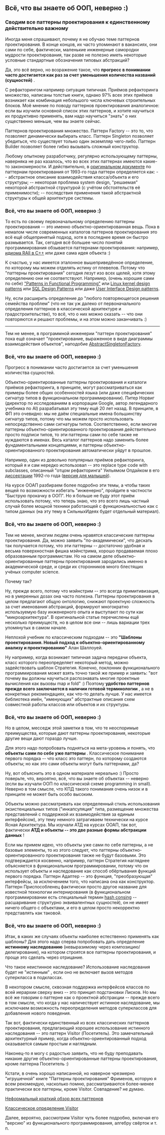 ## Всё, что вы знаете об ООП, неверно :)

### Сводим все паттерны проектирования к единственному действительно важному

Иногда меня спрашивают, почему я не обучаю теме паттернов проектирования. В конце концов, их часто упоминают в вакансиях, они сами по себе, фактически, маленькие инженерные самородки мудрости проектирования, так разве не полезно иметь некоторые условные стандартные обозначения типовых абстракций?

Да, это всё верно, но возражение такое, что  **прогресс в понимании часто достигается как раз за счет уменьшения количества названий (сущностей)** .

С рефакторингом например ситуация типичная. Приёмов рефакторинга множество, написаны толстые книги, однако 97% всех этих приёмов возникает как комбинация небольшого числа ключевых строительных блоков. Моё мнение по поводу паттернов проектирования аналогичное: если вы изучили основной список этих паттернов, и хотите научиться их продуктивно применять, вам надо научиться "знать" о них существенно меньше, чем вы знаете сейчас.

Паттернов проектирования множество. Паттерн Factory -- это то, что позволяет динамически выбирать класс. Паттерн Singleton позволяет убедиться, что существует только один экземпляр чего-либо. Паттерн Builder позволяет более гибко вызывать сложный конструктор.

Любому опытному разработчику, регулярно использующему паттерны, наверняка не раз казалось, что во всех этих паттернах имеются какие-то закономерности. И действительно, в [оригинальном документе](https://courses.cs.duke.edu/fall00/cps108/readings/patterns-orig.pdf) по паттернам проектирования от 1993-го года паттерн определяется как:
-- абстрактное описание взаимодействия класса/объекта и его структуры;
-- некоторая проблема system design, "решаемая" некоторой абстрактной структурой (с учётом обстоятельств её применимости);
-- последствия применения такой абстрактной структуры к общей архитектуре системы.


### Всё, что вы знаете об ООП, неверно :)

То есть по своему первоначальному определению паттерны проектирования -- это именно объектно-ориентированная вещь. Пока в немалом числе современных каталогов паттернов проектирования это всё ещё общепринятый подход, хотя в последнее время он быстро размывается. Так, сегодня всё большее число понятий программирования обзывается паттернами проектирования: например, [идиома RAII в C++](https://habr.com/ru/sandbox/21603/) или даже сама идея объекта :)

К счастью, у нас имеется эталонное вышеприведённое определение, по которому мы можем отделять истину от плевелов. Потому что "паттерны проектирования" сегодня лезут изо всех щелей, хотя этому определению они не соответствуют. Например, (очень хорошие сами по себе) [&#34;Patterns in Functional Programming&#34;](https://patternsinfp.wordpress.com/welcome/) или [Linux kernel design patterns](https://lwn.net/Articles/336224/) или [SQL Design Patterns](https://www.amazon.com/dp/0977671542) или даже [User Interface Design patterns](http://ui-patterns.com/patterns).

Ну, если расширить определение до "любого повторяющегося решения семейства проблем" (что не так уж далеко от первоначального определения паттернов в классической архитектуре и градостроительстве), то всё, что о них можно сказать -- что они повторяются и решают проблемы, и на этом можно заканчивать :)

---

Тем не менее, в программной инженерии "паттерн проектирования" пока ещё означает "проектирование, выраженное в виде диаграммы взаимодействия объектов", наподобие [AbstractSingletonFactory](https://access.redhat.com/webassets/avalon/d/JBoss_Enterprise_Application_Platform-6.2-API_Documentation-en-US/files/javadoc/org/opensaml/xml/util/AbstractSingletonFactory.html).


### Всё, что вы знаете об ООП, неверно :)

Прогресс в понимании часто достигается за счет уменьшения количества сущностей.

Объектно-ориентированные паттерны проектирования и каталоги приёмов рефакторинга, в принципе, могут рассматриваться как примеры более общих особенностей языка (или даже специфических сигнатур типов в функциональном программировании). Питер Норвиг (директор по исследованиям в корпорации Google, автор легендарного учебника по AI) разрабатывал эту тему ещё 20 лет назад. В принципе, в ФП это очевидно: мы не даём специальные имена большинству сигнатур типов, потому что мы можем просто использовать непосредственно сами сигнатуры типов. Соответственно, если многие паттерны объектно-ориентированного проектирования действительно просто подписи типов, то эти паттерны сами по себе также не нуждаются в именах. Весь каталог паттернов надо заменить более фундаментальными концепциями, и паттерны объектно-ориентированного проектирования автоматически уйдут в прошлое.

Например, один из довольно популярных приёмов рефакторинга, который я и сам нередко использовал -- это replace type code with subclasses, описанный "отцом рефакторинга" Уильямом Опдайком в его [диссертации](http://citeseerx.ist.psu.edu/viewdoc/download?doi=10.1.1.17.688&rep=rep1&type=pdf) 1992-го года ([версия для малышей](https://refactoring.guru/replace-type-code-with-subclasses)).

На курсе ООАП разбираем более подробно эти темы, а чтобы таких вещей по возможности избегать "инженерно", пройдите в частности "Быструю прокачку в ООП". Но я больше не буду этот приём использовать потому, что теперь знаю, что это всего лишь частный случай более мощной техники работающей с функциональностью как с типом данных (на эту тему в СильныхИдеях будет отдельный материал).


### Всё, что вы знаете об ООП, неверно :)

Тем не менее, многим людям очень нравятся классические паттерны проектирования. Да, можно заявить "по-академически", что дескать так получается потому, что эти паттерны -- достаточно удобная и весьма поверхностная фишка мэйнстрима, хорошо продаваемая плохо образованным программистам. Но на самом деле объектно-ориентированные паттерны проектирования зародились именно в академической среде, и среди их сторонников много блестящих учёных computer science.

Почему так?

Ну, прежде всего, потому что мэйнстрим -- это всегда примитивизация, но в умеренных дозах она часто полезна. Паттерны проектирования в целом предлагают общую онтологию, снижают проектную сложность за счет именования абстракций, формируют многократно используемую базу инженерного опыта и выступают по сути как "микроархитектура". В оригинальной статье перечислены ещё несколько преимуществ, но в целом все они -- лишь вариации трех упомянутых в самом начале.

Неплохой учебник по классическим подходам -- это **"Шаблоны проектирования. Новый подход к объектно-ориентированному анализу и проектированию"** Алан Шаллоуей.

Ну например, когда возникает типичная задача передачи объекта, класс которого переопределяет некоторый метод, можно задействовать шаблон Стратегия. Конечно, поклонник функционального программирования может взять точно такой же пример и заявить: "вот почему вы должны научиться распознавать многие проектные вычисления как вызовы map и fold" :) Поэтому  **удобство паттернов прежде всего заключается в наличии готовой терминологии** , а не в конкретных рекомендациях, как что-то делать лучше. У нас имеется библиотека имён, "именующих" абстрактные описания схем совместной работы классов или объектов и их структуры.


### Всё, что вы знаете об ООП, неверно :)

Но в целом, месседж этой заметки в том, что те неоспоримые преимущества, которые дают паттерны проектирования, некоторые другие вещи дают гораздо лучше.

Для этого надо попробовать подняться на мета-уровень и понять, что  **объекты сами по себе уже паттерны** . Классическое понимание первого порядка -- что класс это паттерн, по которому создаются объекты; но как это сами объекты могут быть паттернами, да?

Ну, вот объяснить это в одном материале нереально :) Просто поверьте, что, вероятно, всё, что вы знаете об объектах -- неверно (если вы изучали ООП по классической схеме programming in small). Неверно в том смысле, что КПД такого понимания очень низок и в принципе не может быть особо высоким.

Объекты можно рассматривать как определенный стиль использования экзистенциальных типов ("инкапсуляция" типа, размещение множества представлений с поддержкой их взаимодействия за единым интерфейсом), эту тему немного затрагиваем технически на курсе Ясная Архитектура. Мы изучали АТД на курсах ООАП, так вот, фактически  **АТД и объекты -- это две разные формы абстракции данных** !

Если мы примем идею, что объекты уже сами по себе паттерны, а не базовые элементы, то из этого следует, что паттерны объектно-ориентированного проектирования также не будут базовыми. Это подтверждается косвенно, например, паттерн Стратегия нагляднее объясняется в функциональном программировании, потому что он использует объекты и наследование как способ обёртывания функций первого порядка. Паттерн Адаптер -- это функция, "преобразующая" интерфейсы, за исключением того, что написана она как конструктор. Паттерн Приспособленец фактически просто другое название для известной технологии интернирования (в функциональном программировании есть специальный термин [hash consing](https://en.wikipedia.org/wiki/Hash_consing) -- расшаривание структурно эквивалентных сущностей), он не имеет ничего общего с объектами, и его в целом просто некорректно представлять как таковой.


### Всё, что вы знаете об ООП, неверно :)

Итак, в каких же случаях объекты наиболее естественно применять как шаблоны? Для этого надо сперва попробовать дать определение **истинному наследованию** (невыразимому через композицию/делегирование), на котором строятся все паттерны проектирования, и проще это сделать через отрицание.

Что такое неистинное наследование? Использование наследования будет не "истинным" , если оно не включает вызов методов суперкласса в подклассах.

В некотором смысле, сквозная поддержка интерфейсов классов по всей иерархии сверху вниз -- это принцип подстановки Лисков. Но мы всё же говорим о паттерне как о проектной абстракции -- прежде всего в том смысле, что когда у нас наличествует истинное наследование, мы исключаем возможность переопределения методов суперклассов для добавления нового поведения.

Так вот, фактически единственный из всех классических паттернов проектирования, предлагающий хорошее использование истинного наследования -- это паттерн Visitor (Посетитель). Это замечательный архитектурный пример, когда объектно-ориентированный подход оказывается самым простым и наглядным.

Наконец-то я могу с радостью заявить, что не буду преподавать никакие другие объектно-ориентированные паттерны проектирования, кроме паттерна Посетитель :)

Кстати, в очень хорошо написанной, но наверное чрезмерно "игрушечной" книге "Паттерны проектирования" Фрименов, которую я всем рекомендую, насколько помню, рассматриваются более-менее практически все паттерны, кроме Visitor. Совпадение? не думаю.

[Неформальный краткий обзор всех паттернов](https://habr.com/ru/post/136766/)

[Классическое определение Visitor](https://refactoring.guru/ru/design-patterns/visitor)

Далее, вероятно, рассмотрим Visitor чуть более подробно, включая его "версию" из функционального программирования, алгебру свёрток и т. п.
